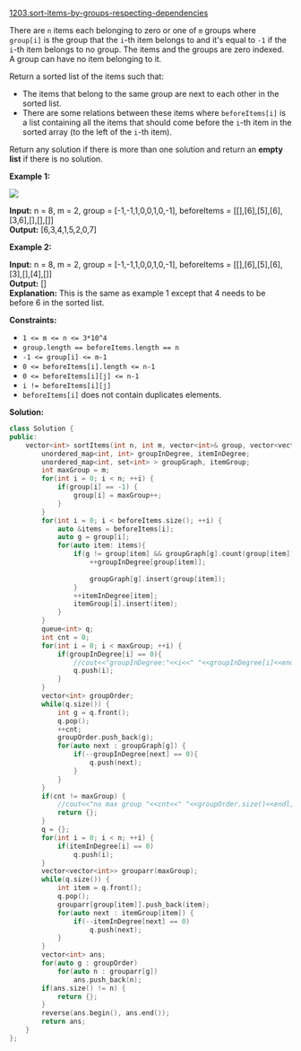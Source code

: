 [1203.sort-items-by-groups-respecting-dependencies](https://leetcode.com/problems/sort-items-by-groups-respecting-dependencies/)  

There are `n` items each belonging to zero or one of `m` groups where `group[i]` is the group that the `i`\-th item belongs to and it's equal to `-1` if the `i`\-th item belongs to no group. The items and the groups are zero indexed. A group can have no item belonging to it.

Return a sorted list of the items such that:

*   The items that belong to the same group are next to each other in the sorted list.
*   There are some relations between these items where `beforeItems[i]` is a list containing all the items that should come before the `i`\-th item in the sorted array (to the left of the `i`\-th item).

Return any solution if there is more than one solution and return an **empty list** if there is no solution.

**Example 1:**

**![](https://assets.leetcode.com/uploads/2019/09/11/1359_ex1.png)**

  
**Input:** n = 8, m = 2, group = \[-1,-1,1,0,0,1,0,-1\], beforeItems = \[\[\],\[6\],\[5\],\[6\],\[3,6\],\[\],\[\],\[\]\]  
**Output:** \[6,3,4,1,5,2,0,7\]  

**Example 2:**

  
**Input:** n = 8, m = 2, group = \[-1,-1,1,0,0,1,0,-1\], beforeItems = \[\[\],\[6\],\[5\],\[6\],\[3\],\[\],\[4\],\[\]\]  
**Output:** \[\]  
**Explanation:** This is the same as example 1 except that 4 needs to be before 6 in the sorted list.  

**Constraints:**

*   `1 <= m <= n <= 3*10^4`
*   `group.length == beforeItems.length == n`
*   `-1 <= group[i] <= m-1`
*   `0 <= beforeItems[i].length <= n-1`
*   `0 <= beforeItems[i][j] <= n-1`
*   `i != beforeItems[i][j]`
*   `beforeItems[i]` does not contain duplicates elements.  



**Solution:**  

```cpp
class Solution {
public:
    vector<int> sortItems(int n, int m, vector<int>& group, vector<vector<int>>& beforeItems) {
        unordered_map<int, int> groupInDegree, itemInDegree;
        unordered_map<int, set<int> > groupGraph, itemGroup;
        int maxGroup = m;
        for(int i = 0; i < n; ++i) {
            if(group[i] == -1) {
                group[i] = maxGroup++;
            }
        }
        for(int i = 0; i < beforeItems.size(); ++i) {
            auto &items = beforeItems[i];
            auto g = group[i];
            for(auto item: items){
                if(g != group[item] && groupGraph[g].count(group[item]) == 0){
                    ++groupInDegree[group[item]];
                
                    groupGraph[g].insert(group[item]);
                }
                ++itemInDegree[item];
                itemGroup[i].insert(item);
            }
        }
        queue<int> q;
        int cnt = 0;
        for(int i = 0; i < maxGroup; ++i) {
            if(groupInDegree[i] == 0){
                //cout<<"groupInDegree:"<<i<<" "<<groupInDegree[i]<<endl;
                q.push(i);
            }
        }
        vector<int> groupOrder;
        while(q.size()) {
            int g = q.front();
            q.pop();
            ++cnt;
            groupOrder.push_back(g);
            for(auto next : groupGraph[g]) {
                if(--groupInDegree[next] == 0){
                    q.push(next);
                }
            }
        }
        if(cnt != maxGroup) {
            //cout<<"no max group "<<cnt<<" "<<groupOrder.size()<<endl;
            return {};
        }
        q = {};
        for(int i = 0; i < n; ++i) {
            if(itemInDegree[i] == 0)
                q.push(i);
        }
        vector<vector<int>> grouparr(maxGroup);
        while(q.size()) {
            int item = q.front();
            q.pop();
            grouparr[group[item]].push_back(item);
            for(auto next : itemGroup[item]) {
                if(--itemInDegree[next] == 0)
                    q.push(next);
            }
        }
        vector<int> ans;
        for(auto g : groupOrder)
            for(auto n : grouparr[g])
                ans.push_back(n);
        if(ans.size() != n) {
            return {};
        }
        reverse(ans.begin(), ans.end());
        return ans;
    }
};
```
      